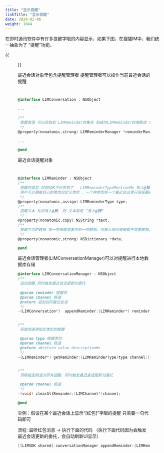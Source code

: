 ```yaml
---
title: "显示提醒"
linkTitle: "显示提醒"
date: 2020-02-06
weight: 1044
---
```


在即时通讯软件中有许多提醒字眼的内容显示，如果下图，在狸猫IM中，我们统一抽象为了 “提醒”功能。

{{<figure src ="../reminder.png" title ="">}}

最近会话对象里包含提醒管理者 提醒管理者可以操作当前最近会话的提醒

```Objective-C


@interface LIMConversation : NSObject

... 

/**
 提醒管理 可以获取到 LIMReminder的集合 和操作LIMReminder的增删改 但是都是临时的不存数据库。
 */
@property(nonatomic,strong) LIMReminderManager *reminderManager;

... 

@end
```

最近会话提醒对象

```Objective-C


@interface LIMReminder : NSObject
/**
 提醒的类型 目前SDK中已声明了   LIMReminderTypeMentionMe 有人@我 LIMReminderTypeDraft 草稿 两个类型
 用户可以根据自己的需求自定义类型 ，一个种类型在一个最近会话里只保留最新的，比如两个人@了我，则只保留最新的@我的信息
 */
@property(nonatomic,assign) LIMReminderType type;
/**
 提醒文本 比如有人@我  则 文本就是 “有人@我”
 */
@property(nonatomic,copy) NSString *text;
/**
 提醒包含的数据 有一些提醒需要用到一些数据，但是大部分提醒都不需要数据，所以此字段非必填
 */
@property(nonatomic,strong) NSDictionary *data;

@end

```

最近会话管理者(LIMConversationManager)可以对提醒进行本地数据库存储

```Objective-C
@interface LIMConversationManager : NSObject
/**
 追加提醒,同时触发最近会话更新的委托
 
 @param reminder 提醒项
 @param channel 频道
 @return 追加后的最近会话
 */
-(LIMConversation*)  appendReminder:(LIMReminder*) reminder channel:(LIMChannel*)channel;


/**
 获取频道里指定类型的提醒

 @param type 提醒类型
 @param channel 频道
 @return <#return value description#>
 */
-(LIMReminder*) getReminder:(LIMReminderType)type channel:(LIMChannel*)channel;


/**
 清除指定频道的所有提醒，同时触发最近会话更新的委托

 @param channel 频道
 */
-(void) clearAllReminder:(LIMChannel*)channel;

@end

```

举例：假设在某个最近会话上显示“[红包]”字眼的提醒  只需要一句代码即可

流程: 监听红包消息 -> 执行下面的代码 （执行下面代码因为会触发最近会话更新的委托，会自动刷新UI显示）

```Objective-C
[[LIMSDK shared].conversationManager appendReminder:[LIMReminder initWithType:LIMReminderTypeRedPacket text:@"[红包]" data:nil] channel:CHANNEL]
```